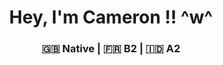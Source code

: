 <h1 align="center">
  Hey, I'm Cameron !! ^w^
</h1>
<h3 align="center">
  🇬🇧 Native | 🇫🇷 B2 | 🇮🇩 A2 <br>
</h3>
